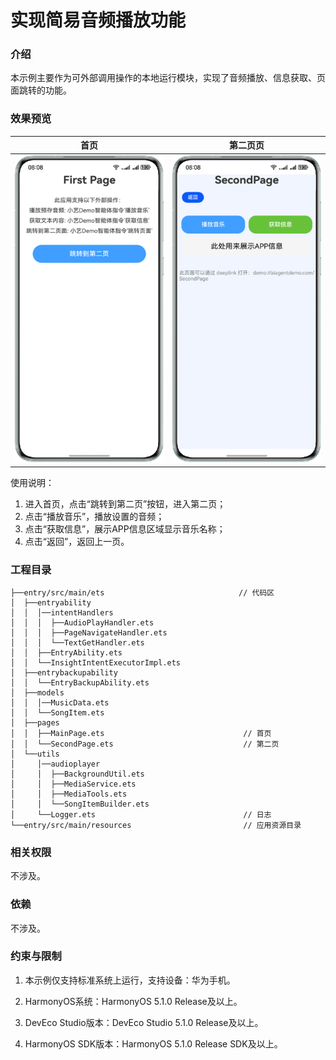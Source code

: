 # 实现简易音频播放功能

### 介绍

本示例主要作为可外部调用操作的本地运行模块，实现了音频播放、信息获取、页面跳转的功能。

### 效果预览

| 首页                                 | 第二页页                               |
|------------------------------------|------------------------------------|
| ![](screenshots/devices/page1.png) | ![](screenshots/devices/page2.png) |


使用说明：

1. 进入首页，点击“跳转到第二页”按钮，进入第二页；
2. 点击“播放音乐”，播放设置的音频；
3. 点击“获取信息”，展示APP信息区域显示音乐名称；
4. 点击“返回”，返回上一页。

### 工程目录

```
├──entry/src/main/ets                              // 代码区
│  ├──entryability                                  
│  │  │──intentHandlers
│  │  │  ├──AudioPlayHandler.ets 
│  │  │  ├──PageNavigateHandler.ets
│  │  │  └──TextGetHandler.ets                   
│  │  ├──EntryAbility.ets   
│  │  └──InsightIntentExecutorImpl.ets 
│  ├──entrybackupability  
│  │  └──EntryBackupAbility.ets 
│  ├──models                                   
│  │  │──MusicData.ets 
│  │  └──SongItem.ets 
│  ├──pages
│  │  ├──MainPage.ets                               // 首页                                
│  │  └──SecondPage.ets                             // 第二页
│  └──utils                     
│     │──audioplayer
│     │  ├──BackgroundUtil.ets 
│     │  ├──MediaService.ets
│     │  ├──MediaTools.ets
│     │  └──SongItemBuilder.ets  
│     └──Logger.ets                                 // 日志     
└──entry/src/main/resources                         // 应用资源目录
```

### 相关权限

不涉及。

### 依赖

不涉及。

### 约束与限制

1. 本示例仅支持标准系统上运行，支持设备：华为手机。

2. HarmonyOS系统：HarmonyOS 5.1.0 Release及以上。

3. DevEco Studio版本：DevEco Studio 5.1.0 Release及以上。

4. HarmonyOS SDK版本：HarmonyOS 5.1.0 Release SDK及以上。